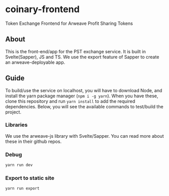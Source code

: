 # coinary-frontend
Token Exchange Frontend for Arweave Profit Sharing Tokens

## About
This is the front-end/app for the PST exchange service. It is built in Svelte(Sapper), JS and TS. We use the export feature of Sapper to create an arweave-deployable app.

## Guide
To build/use the service on localhost, you will have to download Node, and install the yarn package manager (`npm i -g yarn`). When you have these, clone this repository and run `yarn install` to add the required dependencies. 
Below, you will see the available commands to test/build the project.

### Libraries
We use the arweave-js library with Svelte/Sapper. You can read more about these in their github repos.

### Debug
```sh
yarn run dev
```

### Export to static site
```sh
yarn run export
```